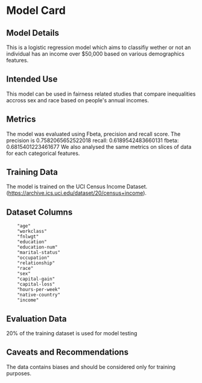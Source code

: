 
# Model Card

## Model Details
This is a logistic regression model which aims to classifiy wether or not an individual has an income over $50,000 based on various demographics features.

## Intended Use
This model can be used in fairness related studies that compare inequalities accross sex and race based on people's annual incomes.

## Metrics
The model was evaluated using Fbeta, precision and recall score.
The precision is 0.7582065652522018
recall: 0.6189542483660131
fbeta: 0.6815401223461677
We also analysed the same metrics on slices of data for each categorical features.

## Training Data
The model is trained on the UCI Census Income Dataset. (https://archive.ics.uci.edu/dataset/20/census+income).

## Dataset Columns
        "age"
        "workclass"
        "fnlwgt"
        "education"
        "education-num"
        "marital-status"
        "occupation"
        "relationship"
        "race"
        "sex"
        "capital-gain"
        "capital-loss"
        "hours-per-week"
        "native-country"
        "income"

## Evaluation Data
20% of the training dataset is used for model testing

## Caveats and Recommendations
The data contains biases and should be considered only for training purposes.
